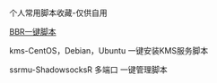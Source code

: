 # 
个人常用脚本收藏-仅供自用

<a href="/bbr.sh">BBR一键脚本</a>

kms-CentOS，Debian，Ubuntu 一键安装KMS服务脚本

ssrmu-ShadowsocksR 多端口 一键管理脚本
